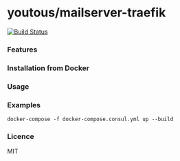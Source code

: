 # youtous/mailserver-traefik
[![Build Status](https://travis-ci.com/youtous/docker-mailserver-traefik.svg?branch=master)](https://travis-ci.com/youtous/docker-mailserver-traefik)
### Features

### Installation from Docker

### Usage

### Examples

`docker-compose -f docker-compose.consul.yml up --build`

### Licence
MIT